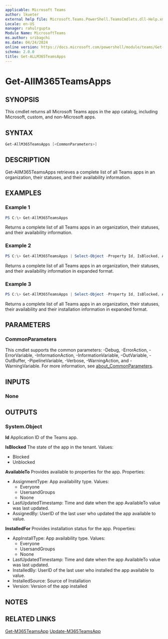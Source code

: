 ```yaml
---
applicable: Microsoft Teams
author: lkueter
external help file: Microsoft.Teams.PowerShell.TeamsCmdlets.dll-Help.xml
Locale: en-US
manager: rahulrgupta
Module Name: MicrosoftTeams
ms.author: sribagchi
ms.date: 04/24/2024
online version: https://docs.microsoft.com/powershell/module/teams/Get-ALLM365TeamsApps
schema: 2.0.0
title: Get-ALLM365TeamsApps
---
```


# Get-AllM365TeamsApps

## SYNOPSIS

This cmdlet returns all Microsoft Teams apps in the app catalog, including Microsoft, custom, and non-Microsoft apps.

## SYNTAX

```powershell
Get-AllM365TeamsApps [<CommonParameters>]
```

## DESCRIPTION

Get-AllM365TeamsApps retrieves a complete list of all Teams apps in an organization, their statuses, and their availability information.

## EXAMPLES

### Example 1

```powershell
PS C:\> Get-AllM365TeamsApps
```

Returns a complete list of all Teams apps in an organization, their statuses, and their availability information.

### Example 2

```powershell
PS C:\> Get-AllM365TeamsApps | Select-Object -Property Id, IsBlocked, AvailableTo -ExpandProperty AvailableTo
```

Returns a complete list of all Teams apps in an organization, their statuses, and their availability information in expanded format.

### Example 3

```powershell
PS C:\> Get-AllM365TeamsApps | Select-Object -Property Id, IsBlocked, AvailableTo, InstalledFor -ExpandProperty InstalledFor
```

Returns a complete list of all Teams apps in an organization, their statuses, their availability and their installation information in expanded format.

## PARAMETERS

### CommonParameters

This cmdlet supports the common parameters: -Debug, -ErrorAction, -ErrorVariable, -InformationAction, -InformationVariable, -OutVariable, -OutBuffer, -PipelineVariable, -Verbose, -WarningAction, and -WarningVariable. For more information, see [about_CommonParameters](http://go.microsoft.com/fwlink/?LinkID=113216).

## INPUTS

### None

## OUTPUTS

### System.Object

**Id**
Application ID of the Teams app.

**IsBlocked**
The state of the app in the tenant.
Values:

- Blocked
- Unblocked

**AvailableTo**
Provides available to properties for the app.
Properties:

- AssignmentType: App availability type.
  Values:
  - Everyone
  - UsersandGroups
  - Noone
- LastUpdatedTimestamp: Time and date when the app AvailableTo value was last updated.
- AssignedBy: UserID of the last user who updated the app available to value.

**InstalledFor**
Provides installation status for the app.
Properties:

- AppInstallType: App availability type.
  Values:
  - Everyone
  - UsersandGroups
  - Noone
- LastUpdatedTimestamp: Time and date when the app AvailableTo value was last updated.
- InstalledBy: UserID of the last user who installed the app available to value.
- InstalledSource: Source of Installation
- Version: Version of the app installed

## NOTES

## RELATED LINKS

[Get-M365TeamsApp](https://learn.microsoft.com/powershell/module/teams/get-m365teamsapp)
[Update-M365TeamsApp](https://learn.microsoft.com/powershell/module/teams/get-m365teamsapp)
